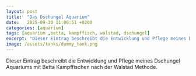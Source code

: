 ```yaml
---
layout: post
title:  "Das Dschungel Aquarium"
date:   2025-09-30 11:06:51 +0200
categories: [aquarium]
tags: [aquarium ,betta, kampffisch, walstad, dschungel]
excerpt: "Dieser Eintrag beschreibt die Entwicklung und Pflege meines Dschungel Aquariums mit Betta Kampffischen nach der Walstad Methode."
image: /assets/tanks/dummy_tank.png
---
```


Dieser Eintrag beschreibt die Entwicklung und Pflege meines Dschungel Aquariums mit Betta Kampffischen nach der Walstad Methode.
